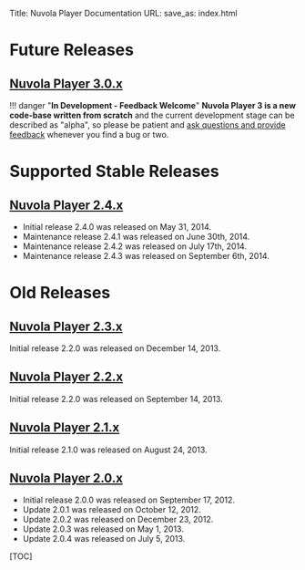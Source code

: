 Title: Nuvola Player Documentation
URL:
save_as: index.html


Future Releases
===============

[Nuvola Player 3.0.x]({filename}3.0.md)
---------------------

!!! danger "**In Development - Feedback Welcome**"
    **Nuvola Player 3 is a new code-base written from scratch** and the current development stage can be
    described as "alpha", so please be patient and
    [ask questions and provide feedback](https://groups.google.com/d/forum/nuvola-player-users) whenever you find a bug
    or two.
    
Supported Stable Releases
=========================

[Nuvola Player 2.4.x](http://nuvolaplayer.fenryxo.cz/releases/2.4.html)
---------------------

  * Initial release 2.4.0 was released on May 31, 2014.
  * Maintenance release 2.4.1 was released on June 30th, 2014.
  * Maintenance release 2.4.2 was released on July 17th, 2014.
  * Maintenance release 2.4.3 was released on September 6th, 2014.

Old Releases
============

[Nuvola Player 2.3.x](http://nuvolaplayer.fenryxo.cz/releases/2.3.html)
---------------------

Initial release 2.2.0 was released on December 14, 2013.

[Nuvola Player 2.2.x](http://nuvolaplayer.fenryxo.cz/releases/2.2.html)
---------------------

Initial release 2.2.0 was released on September 14, 2013.

[Nuvola Player 2.1.x](http://nuvolaplayer.fenryxo.cz/releases/2.1.html)
---------------------

Initial release 2.1.0 was released on August 24, 2013.

[Nuvola Player 2.0.x](http://nuvolaplayer.fenryxo.cz/releases/2.0.html)
---------------------

  * Initial release 2.0.0 was released on September 17, 2012.
  * Update 2.0.1 was released on October 12, 2012.
  * Update 2.0.2 was released on December 23, 2012.
  * Update 2.0.3 was released on May 1, 2013.
  * Update 2.0.4 was released on July 5, 2013.







[TOC]

[github]: https://github.com
[git]: http://git-scm.com/
